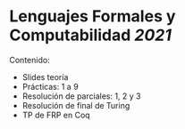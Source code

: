 # Lenguajes Formales y Computabilidad ___2021___

Contenido:
- Slides teoría
- Prácticas: 1 a 9
- Resolución de parciales: 1, 2 y 3
- Resolución de final de Turing
- TP de FRP en Coq
